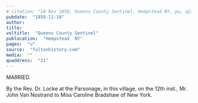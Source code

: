 ```yaml
---
# citation: "18 Nov 1858, Queens County Sentinel, Hempstead NY, pu, q21, fultonhistory.com."
pubdate:  "1858-11-18"
author: 
title: 
voltitle:  "Queens County Sentinel"
publocation:  "Hempstead  NY"
pages:  "u"
source:  "fultonhistory.com"
media:  ""
quaddress:  "21"
---
```

MARRIED.

By the Rev. Dr. Locke at the Parsonage, in this village, on the 12th inst., Mr. John Van Nostrand to Miss Caroline Bradshaw of New York.  



